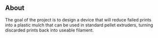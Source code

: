 ## About
The goal of the project is to design a device that will reduce failed prints into a plastic mulch that can be used in standard pellet extruders, turning discarded prints back into useable filament.

